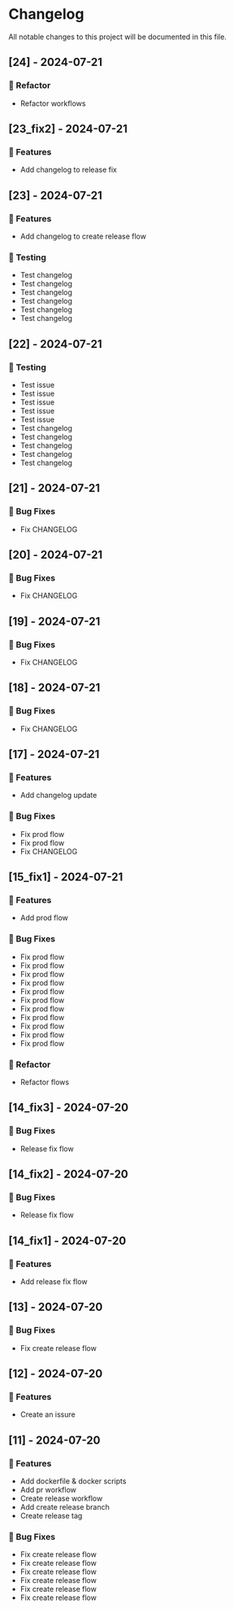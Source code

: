 # Changelog

All notable changes to this project will be documented in this file.

## [24] - 2024-07-21

### 🚜 Refactor

- Refactor workflows

## [23_fix2] - 2024-07-21

### 🚀 Features

- Add changelog to release fix

## [23] - 2024-07-21

### 🚀 Features

- Add changelog to create release flow

### 🧪 Testing

- Test changelog
- Test changelog
- Test changelog
- Test changelog
- Test changelog
- Test changelog

## [22] - 2024-07-21

### 🧪 Testing

- Test issue
- Test issue
- Test issue
- Test issue
- Test issue
- Test changelog
- Test changelog
- Test changelog
- Test changelog
- Test changelog

## [21] - 2024-07-21

### 🐛 Bug Fixes

- Fix CHANGELOG

## [20] - 2024-07-21

### 🐛 Bug Fixes

- Fix CHANGELOG

## [19] - 2024-07-21

### 🐛 Bug Fixes

- Fix CHANGELOG

## [18] - 2024-07-21

### 🐛 Bug Fixes

- Fix CHANGELOG

## [17] - 2024-07-21

### 🚀 Features

- Add changelog update

### 🐛 Bug Fixes

- Fix prod flow
- Fix prod flow
- Fix CHANGELOG

## [15_fix1] - 2024-07-21

### 🚀 Features

- Add prod flow

### 🐛 Bug Fixes

- Fix prod flow
- Fix prod flow
- Fix prod flow
- Fix prod flow
- Fix prod flow
- Fix prod flow
- Fix prod flow
- Fix prod flow
- Fix prod flow
- Fix prod flow
- Fix prod flow

### 🚜 Refactor

- Refactor flows

## [14_fix3] - 2024-07-20

### 🐛 Bug Fixes

- Release fix flow

## [14_fix2] - 2024-07-20

### 🐛 Bug Fixes

- Release fix flow

## [14_fix1] - 2024-07-20

### 🚀 Features

- Add release fix flow

## [13] - 2024-07-20

### 🐛 Bug Fixes

- Fix create release flow

## [12] - 2024-07-20

### 🚀 Features

- Create an issure

## [11] - 2024-07-20

### 🚀 Features

- Add dockerfile & docker scripts
- Add pr workflow
- Create release workflow
- Add create release branch
- Create release tag

### 🐛 Bug Fixes

- Fix create release flow
- Fix create release flow
- Fix create release flow
- Fix create release flow
- Fix create release flow
- Fix create release flow

<!-- generated by git-cliff -->
